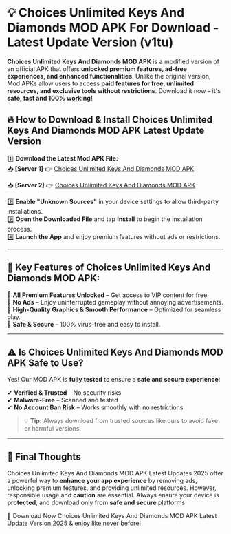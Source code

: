 # 💡 Choices Unlimited Keys And Diamonds MOD APK For Download - Latest Update Version (v1tu)

**Choices Unlimited Keys And Diamonds MOD APK** is a modified version of an official APK that offers **unlocked premium features, ad-free experiences, and enhanced functionalities**. Unlike the original version, Mod APKs allow users to access **paid features for free, unlimited resources, and exclusive tools without restrictions**. Download it now – it's **safe, fast and 100% working!**

## 🔥 **How to Download & Install Choices Unlimited Keys And Diamonds MOD APK Latest Update Version**

1️⃣ **Download the Latest Mod APK File:**  
📥 **[Server 1]** 👉 [Choices Unlimited Keys And Diamonds MOD APK](https://hapymods.com?title=Choices+Unlimited+Keys+And+Diamonds+MOD+APK&ref=FU1)

📥 **[Server 2]** 👉 [Choices Unlimited Keys And Diamonds MOD APK](https://hapymods.com?title=Choices+Unlimited+Keys+And+Diamonds+MOD+APK&ref=FU1)

2️⃣ **Enable "Unknown Sources"** in your device settings to allow third-party installations.  
3️⃣ **Open the Downloaded File** and tap **Install** to begin the installation process.  
4️⃣ **Launch the App** and enjoy premium features without ads or restrictions.

---

## 🌟 **Key Features of Choices Unlimited Keys And Diamonds MOD APK:**
 
🔽 **All Premium Features Unlocked** – Get access to VIP content for free.  
🔽 **No Ads** – Enjoy uninterrupted gameplay without annoying advertisements.  
🔽 **High-Quality Graphics & Smooth Performance** – Optimized for seamless play.  
🔽 **Safe & Secure** – 100% virus-free and easy to install.  

---

## ⚠️ **Is Choices Unlimited Keys And Diamonds MOD APK Safe to Use?**

Yes! Our MOD APK is **fully tested** to ensure a **safe and secure experience**:

✔ **Verified & Trusted** – No security risks  
✔ **Malware-Free** – Scanned and tested  
✔ **No Account Ban Risk** – Works smoothly with no restrictions

> 💡 **Tip:** Always download from trusted sources like ours to avoid fake or harmful versions.

---

## 📌 **Final Thoughts**
 
Choices Unlimited Keys And Diamonds MOD APK Latest Updates 2025 offer a powerful way to **enhance your app experience** by removing ads, unlocking premium features, and providing unlimited resources. However, responsible usage and **caution** are essential. Always ensure your device is **protected**, and download only from **safe and secure** platforms.  

🔽 Download Now Choices Unlimited Keys And Diamonds MOD APK Latest Update Version 2025 & enjoy like never before!